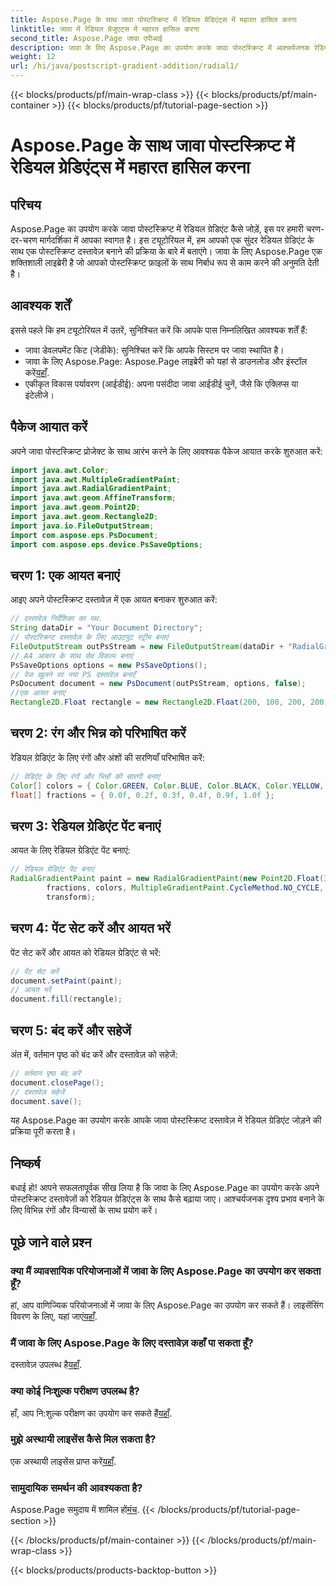 ```yaml
---
title: Aspose.Page के साथ जावा पोस्टस्क्रिप्ट में रेडियल ग्रेडिएंट्स में महारत हासिल करना
linktitle: जावा में रेडियल ग्रेजुएट्स में महारत हासिल करना
second_title: Aspose.Page जावा एपीआई
description: जावा के लिए Aspose.Page का उपयोग करके जावा पोस्टस्क्रिप्ट में आश्चर्यजनक रेडियल ग्रेडिएंट जोड़ने का तरीका जानें। इस चरण-दर-चरण मार्गदर्शिका के साथ अपने पोस्टस्क्रिप्ट दस्तावेज़ों को उन्नत बनाएं।
weight: 12
url: /hi/java/postscript-gradient-addition/radial1/
---
```


{{< blocks/products/pf/main-wrap-class >}}
{{< blocks/products/pf/main-container >}}
{{< blocks/products/pf/tutorial-page-section >}}

# Aspose.Page के साथ जावा पोस्टस्क्रिप्ट में रेडियल ग्रेडिएंट्स में महारत हासिल करना

## परिचय
Aspose.Page का उपयोग करके जावा पोस्टस्क्रिप्ट में रेडियल ग्रेडिएंट कैसे जोड़ें, इस पर हमारी चरण-दर-चरण मार्गदर्शिका में आपका स्वागत है। इस ट्यूटोरियल में, हम आपको एक सुंदर रेडियल ग्रेडिएंट के साथ एक पोस्टस्क्रिप्ट दस्तावेज़ बनाने की प्रक्रिया के बारे में बताएंगे। जावा के लिए Aspose.Page एक शक्तिशाली लाइब्रेरी है जो आपको पोस्टस्क्रिप्ट फ़ाइलों के साथ निर्बाध रूप से काम करने की अनुमति देती है।
## आवश्यक शर्तें
इससे पहले कि हम ट्यूटोरियल में उतरें, सुनिश्चित करें कि आपके पास निम्नलिखित आवश्यक शर्तें हैं:
- जावा डेवलपमेंट किट (जेडीके): सुनिश्चित करें कि आपके सिस्टम पर जावा स्थापित है।
-  जावा के लिए Aspose.Page: Aspose.Page लाइब्रेरी को यहां से डाउनलोड और इंस्टॉल करें[यहाँ](https://releases.aspose.com/page/java/).
- एकीकृत विकास पर्यावरण (आईडीई): अपना पसंदीदा जावा आईडीई चुनें, जैसे कि एक्लिप्स या इंटेलीजे।
## पैकेज आयात करें
अपने जावा पोस्टस्क्रिप्ट प्रोजेक्ट के साथ आरंभ करने के लिए आवश्यक पैकेज आयात करके शुरुआत करें:
```java
import java.awt.Color;
import java.awt.MultipleGradientPaint;
import java.awt.RadialGradientPaint;
import java.awt.geom.AffineTransform;
import java.awt.geom.Point2D;
import java.awt.geom.Rectangle2D;
import java.io.FileOutputStream;
import com.aspose.eps.PsDocument;
import com.aspose.eps.device.PsSaveOptions;
```
## चरण 1: एक आयत बनाएं
आइए अपने पोस्टस्क्रिप्ट दस्तावेज़ में एक आयत बनाकर शुरुआत करें:
```java
// दस्तावेज़ निर्देशिका का पथ.
String dataDir = "Your Document Directory";
// पोस्टस्क्रिप्ट दस्तावेज़ के लिए आउटपुट स्ट्रीम बनाएं
FileOutputStream outPsStream = new FileOutputStream(dataDir + "RadialGradient1_outPS.ps");
// A4 आकार के साथ सेव विकल्प बनाएं
PsSaveOptions options = new PsSaveOptions();
// पेज खुलने पर नया PS दस्तावेज़ बनाएँ
PsDocument document = new PsDocument(outPsStream, options, false);
//एक आयत बनाएं
Rectangle2D.Float rectangle = new Rectangle2D.Float(200, 100, 200, 200);
```
## चरण 2: रंग और भिन्न को परिभाषित करें
रेडियल ग्रेडिएंट के लिए रंगों और अंशों की सरणियाँ परिभाषित करें:
```java
// ग्रेडिएंट के लिए रंगों और भिन्नों की सारणी बनाएं
Color[] colors = { Color.GREEN, Color.BLUE, Color.BLACK, Color.YELLOW, new Color(245, 245, 220), Color.RED };
float[] fractions = { 0.0f, 0.2f, 0.3f, 0.4f, 0.9f, 1.0f };
```
## चरण 3: रेडियल ग्रेडिएंट पेंट बनाएं
आयत के लिए रेडियल ग्रेडिएंट पेंट बनाएं:
```java
// रेडियल ग्रेडिएंट पेंट बनाएं
RadialGradientPaint paint = new RadialGradientPaint(new Point2D.Float(300, 200), 100, new Point2D.Float(300, 200),
        fractions, colors, MultipleGradientPaint.CycleMethod.NO_CYCLE, MultipleGradientPaint.ColorSpaceType.SRGB,
        transform);
```
## चरण 4: पेंट सेट करें और आयत भरें
पेंट सेट करें और आयत को रेडियल ग्रेडिएंट से भरें:
```java
// पेंट सेट करें
document.setPaint(paint);
// आयत भरें
document.fill(rectangle);
```
## चरण 5: बंद करें और सहेजें
अंत में, वर्तमान पृष्ठ को बंद करें और दस्तावेज़ को सहेजें:
```java
// वर्तमान पृष्ठ बंद करें
document.closePage();
// दस्तावेज़ सहेजें
document.save();
```
यह Aspose.Page का उपयोग करके आपके जावा पोस्टस्क्रिप्ट दस्तावेज़ में रेडियल ग्रेडिएंट जोड़ने की प्रक्रिया पूरी करता है।
## निष्कर्ष
बधाई हो! आपने सफलतापूर्वक सीख लिया है कि जावा के लिए Aspose.Page का उपयोग करके अपने पोस्टस्क्रिप्ट दस्तावेज़ों को रेडियल ग्रेडिएंट्स के साथ कैसे बढ़ाया जाए। आश्चर्यजनक दृश्य प्रभाव बनाने के लिए विभिन्न रंगों और विन्यासों के साथ प्रयोग करें।
## पूछे जाने वाले प्रश्न
### क्या मैं व्यावसायिक परियोजनाओं में जावा के लिए Aspose.Page का उपयोग कर सकता हूँ?
 हां, आप वाणिज्यिक परियोजनाओं में जावा के लिए Aspose.Page का उपयोग कर सकते हैं। लाइसेंसिंग विवरण के लिए, यहां जाएं[यहाँ](https://purchase.aspose.com/buy).
### मैं जावा के लिए Aspose.Page के लिए दस्तावेज़ कहाँ पा सकता हूँ?
 दस्तावेज़ उपलब्ध है[यहाँ](https://reference.aspose.com/page/java/).
### क्या कोई निःशुल्क परीक्षण उपलब्ध है?
 हाँ, आप नि:शुल्क परीक्षण का उपयोग कर सकते हैं[यहाँ](https://releases.aspose.com/).
### मुझे अस्थायी लाइसेंस कैसे मिल सकता है?
 एक अस्थायी लाइसेंस प्राप्त करें[यहाँ](https://purchase.aspose.com/temporary-license/).
### सामुदायिक समर्थन की आवश्यकता है?
 Aspose.Page समुदाय में शामिल हों[मंच](https://forum.aspose.com/c/page/39).
{{< /blocks/products/pf/tutorial-page-section >}}

{{< /blocks/products/pf/main-container >}}
{{< /blocks/products/pf/main-wrap-class >}}

{{< blocks/products/products-backtop-button >}}
